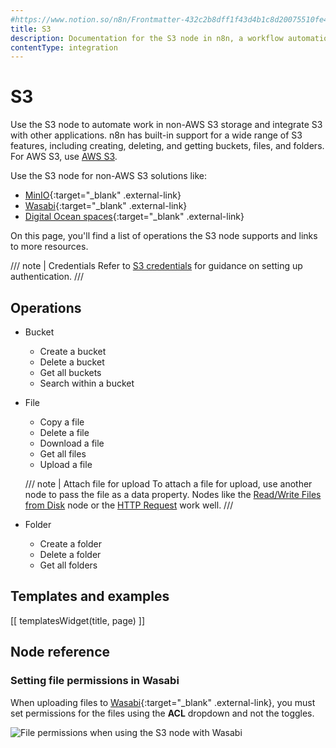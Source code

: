 ```yaml
---
#https://www.notion.so/n8n/Frontmatter-432c2b8dff1f43d4b1c8d20075510fe4
title: S3
description: Documentation for the S3 node in n8n, a workflow automation platform. Includes details of operations and configuration, and links to examples and credentials information.
contentType: integration
---
```


# S3

Use the S3 node to automate work in non-AWS S3 storage and integrate S3 with other applications. n8n has built-in support for a wide range of S3 features, including creating, deleting, and getting buckets, files, and folders. For AWS S3, use [AWS S3](/integrations/builtin/app-nodes/n8n-nodes-base.awss3/).

Use the S3 node for non-AWS S3 solutions like:

* [MinIO](https://min.io/){:target="_blank" .external-link}
* [Wasabi](https://wasabi.com/){:target="_blank" .external-link}
* [Digital Ocean spaces](https://www.digitalocean.com/products/spaces){:target="_blank" .external-link}

On this page, you'll find a list of operations the S3 node supports and links to more resources.

/// note | Credentials
Refer to [S3 credentials](/integrations/builtin/credentials/s3/) for guidance on setting up authentication. 
///

## Operations

* Bucket
    * Create a bucket
    * Delete a bucket
    * Get all buckets
    * Search within a bucket
* File
    * Copy a file
    * Delete a file
    * Download a file
    * Get all files
    * Upload a file
    
    /// note | Attach file for upload
    To attach a file for upload, use another node to pass the file as a data property. Nodes like the [Read/Write Files from Disk](/integrations/builtin/core-nodes/n8n-nodes-base.filesreadwrite/) node or the [HTTP Request](/integrations/builtin/core-nodes/n8n-nodes-base.httprequest/) work well.
    ///

* Folder
    * Create a folder
    * Delete a folder
    * Get all folders

## Templates and examples

<!-- see https://www.notion.so/n8n/Pull-in-templates-for-the-integrations-pages-37c716837b804d30a33b47475f6e3780 -->
[[ templatesWidget(title, page) ]]

## Node reference

### Setting file permissions in Wasabi

When uploading files to [Wasabi](https://wasabi.com/){:target="_blank" .external-link}, you must set permissions for the files using the **ACL** dropdown and not the toggles.

![File permissions when using the S3 node with Wasabi](/_images/integrations/builtin/app-nodes/s3/acl_dropdown.png)

